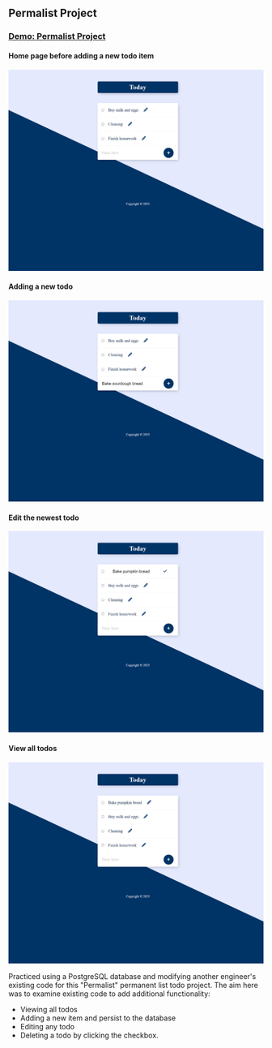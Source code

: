 ## Permalist Project

### [Demo: Permalist Project](https://permalistproject.gdbecker.repl.co/)

#### Home page before adding a new todo item

!["BeforeNewItem"](./01-BeforeNewItem.png)

#### Adding a new todo

!["AddNewItem"](./02-AddNewItem.png)

#### Edit the newest todo

!["EditNewItem"](./03-EditNewItem.png)

#### View all todos

!["ViewAll"](./04-ViewAll.png)

Practiced using a PostgreSQL database and modifying another engineer's existing code for this "Permalist" permanent list todo project. The aim here was to examine existing code to add additional functionality:

- Viewing all todos
- Adding a new item and persist to the database
- Editing any todo
- Deleting a todo by clicking the checkbox.
